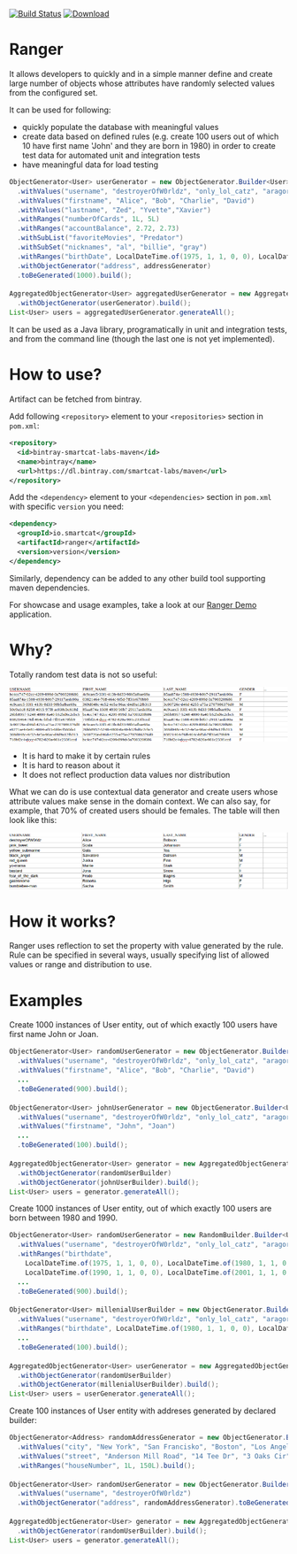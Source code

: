 [![Build Status](https://travis-ci.org/smartcat-labs/ranger.svg?branch=master)](https://travis-ci.org/smartcat-labs/ranger)
[ ![Download](https://api.bintray.com/packages/smartcat-labs/maven/ranger/images/download.svg) ](https://bintray.com/smartcat-labs/maven/ranger/_latestVersion)

# Ranger

It allows developers to quickly and in a simple manner define and create large number of objects whose attributes have randomly selected values from the configured set.

It can be used for following:

- quickly populate the database with meaningful values
- create data based on defined rules (e.g. create 100 users out of which 10 have first name 'John' and they are born in 1980) in order to create test data for automated unit and integration tests
- have meaningful data for load testing

```java
ObjectGenerator<User> userGenerator = new ObjectGenerator.Builder<User>(User.class)
  .withValues("username", "destroyerOfW0rldz", "only_lol_catz", "aragorn_the_gray")
  .withValues("firstname", "Alice", "Bob", "Charlie", "David")
  .withValues("lastname", "Zed", "Yvette","Xavier")
  .withRanges("numberOfCards", 1L, 5L)
  .withRanges("accountBalance", 2.72, 2.73)
  .withSubList("favoriteMovies", "Predator")
  .withSubSet("nicknames", "al", "billie", "gray")
  .withRanges("birthDate", LocalDateTime.of(1975, 1, 1, 0, 0), LocalDateTime.of(2001, 1, 1, 0, 0))
  .withObjectGenerator("address", addressGenerator)
  .toBeGenerated(1000).build();

AggregatedObjectGenerator<User> aggregatedUserGenerator = new AggregatedObjectGenerator.Builder<>()
  .withObjectGenerator(userGenerator).build();
List<User> users = aggregatedUserGenerator.generateAll();
```

It can be used as a Java library, programatically in unit and integration tests, and from the command line (though the last one is not yet implemented).

# How to use?

Artifact can be fetched from bintray.

Add following `<repository>` element to your `<repositories>` section in `pom.xml`:

```xml
<repository>
  <id>bintray-smartcat-labs-maven</id>
  <name>bintray</name>
  <url>https://dl.bintray.com/smartcat-labs/maven</url>
</repository>
```

Add the `<dependency>` element to your `<dependencies>` section in `pom.xml` with specific `version` you need:

```xml
<dependency>
  <groupId>io.smartcat</groupId>
  <artifactId>ranger</artifactId>
  <version>version</version>
</dependency>
```

Similarly, dependency can be added to any other build tool supporting maven dependencies.

For showcase and usage examples, take a look at our [Ranger Demo](https://github.com/smartcat-labs/ranger-demo) application.

# Why?

Totally random test data is not so useful:

![Random users table](images/table-random-users.png)

- It is hard to make it by certain rules
- It is hard to reason about it
- It does not reflect production data values nor distribution

What we can do is use contextual data generator and create users whose attribute values make sense in the domain context. We can also say, for example, that 70% of created users should be females. The table will then look like this:

![Context users table](images/table-not-so-random.png)

# How it works?

Ranger uses reflection to set the property with value generated by the rule. Rule can be specified in several ways, usually specifying list of allowed values or range and distribution to use.

# Examples

Create 1000 instances of User entity, out of which exactly 100 users have first name John or Joan.

```java
ObjectGenerator<User> randomUserGenerator = new ObjectGenerator.Builder<User>(User.class)
  .withValues("username", "destroyerOfW0rldz", "only_lol_catz", "aragorn_the_gray")
  .withValues("firstname", "Alice", "Bob", "Charlie", "David")
  ...
  .toBeGenerated(900).build();

ObjectGenerator<User> johnUserGenerator = new ObjectGenerator.Builder<User>(User.class)
  .withValues("username", "destroyerOfW0rldz", "only_lol_catz", "aragorn_the_gray")
  .withValues("firstname", "John", "Joan")
  ...
  .toBeGenerated(100).build();

AggregatedObjectGenerator<User> generator = new AggregatedObjectGenerator.Builder<>()
  .withObjectGenerator(randomUserBuilder)
  .withObjectGenerator(johnUserBuilder).build();
List<User> users = generator.generateAll();
```

Create 1000 instances of User entity, out of which exactly 100 users are born between 1980 and 1990.

```java
ObjectGenerator<User> randomUserGenerator = new RandomBuilder.Builder<User>(User.class)
  .withValues("username", "destroyerOfW0rldz", "only_lol_catz", "aragorn_the_gray")
  .withRanges("birthdate", 
    LocalDateTime.of(1975, 1, 1, 0, 0), LocalDateTime.of(1980, 1, 1, 0, 0), 
    LocalDateTime.of(1990, 1, 1, 0, 0), LocalDateTime.of(2001, 1, 1, 0, 0)) // creates values from two ranges [1975, 1980) and [1990,2001)
  ...
  .toBeGenerated(900).build();

ObjectGenerator<User> millenialUserBuilder = new ObjectGenerator.Builder<User>(User.class)
  .withValues("username", "destroyerOfW0rldz", "only_lol_catz", "aragorn_the_gray")
  .withRanges("birthdate", LocalDateTime.of(1980, 1, 1, 0, 0), LocalDateTime.of(1990, 1, 1, 0, 0))
  ...
  .toBeGenerated(100).build();

AggregatedObjectGenerator<User> userGenerator = new AggregatedObjectGenerator.Builder<>()
  .withObjectGenerator(randomUserBuilder)
  .withObjectGenerator(millenialUserBuilder).build();
List<User> users = userGenerator.generateAll();
```

Create 100 instances of User entity with addreses generated by declared builder:

```java
ObjectGenerator<Address> randomAddressGenerator = new ObjectGenerator.Builder<Address>(Address.class)
  .withValues("city", "New York", "San Francisko", "Boston", "Los Angelese", "Las Vegas", "Austin", "Denver", "Seatle")
  .withValues("street", "Anderson Mill Road", "14 Tee Dr", "3 Oaks Cir", "Adobe Trail", "Clayton Ln", "Foy Cir")
  .withRanges("houseNumber", 1L, 150L).build();

ObjectGenerator<User> randomUserGenerator = new ObjectGenerator.Builder<User>(User.class)
  .withValues("username", "destroyerOfW0rldz")
  .withObjectGenerator("address", randomAddressGenerator).toBeGenerated(100).build();

AggregatedObjectGenerator<User> generator = new AggregatedObjectGenerator.Builder<>()
  .withObjectGenerator(randomUserBuilder).build();
List<User> users = generator.generateAll();
```
